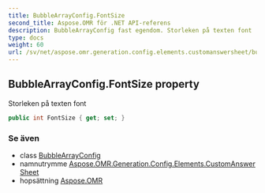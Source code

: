 ```yaml
---
title: BubbleArrayConfig.FontSize
second_title: Aspose.OMR för .NET API-referens
description: BubbleArrayConfig fast egendom. Storleken på texten font
type: docs
weight: 60
url: /sv/net/aspose.omr.generation.config.elements.customanswersheet/bubblearrayconfig/fontsize/
---
```

## BubbleArrayConfig.FontSize property

Storleken på texten font

```csharp
public int FontSize { get; set; }
```

### Se även

* class [BubbleArrayConfig](../)
* namnutrymme [Aspose.OMR.Generation.Config.Elements.CustomAnswerSheet](../../bubblearrayconfig/)
* hopsättning [Aspose.OMR](../../../)


